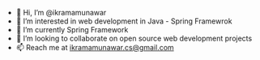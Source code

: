 - 👋 Hi, I’m @ikramamunawar
- 👀 I’m interested in web development in Java - Spring Framewrok
- 🌱 I’m currently Spring Framework
- 💞️ I’m looking to collaborate on open source web development projects
- 📫 Reach me at ikramamunawar.cs@gmail.com

<!---
ikramamunawar/ikramamunawar is a ✨ special ✨ repository because its `README.md` (this file) appears on your GitHub profile.
You can click the Preview link to take a look at your changes.
--->
